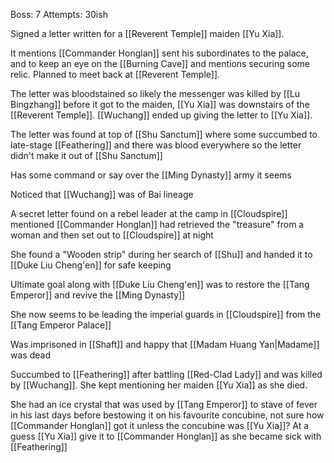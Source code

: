 Boss: 7
Attempts: 30ish

Signed a letter written for a [[Reverent Temple]] maiden [[Yu Xia]].

It mentions [[Commander Honglan]] sent his subordinates to the palace, and to keep an eye on the [[Burning Cave]] and mentions securing some relic. Planned to meet back at [[Reverent Temple]].

The letter was bloodstained so likely the messenger was killed by [[Lu Bingzhang]] before it got to the maiden, [[Yu Xia]] was downstairs of the [[Reverent Temple]]. [[Wuchang]] ended up giving the letter to [[Yu Xia]]. 

The letter was found at top of [[Shu Sanctum]] where some succumbed to late-stage [[Feathering]] and there was blood everywhere so the letter didn't make it out of [[Shu Sanctum]]

Has some command or say over the [[Ming Dynasty]] army it seems

Noticed that [[Wuchang]] was of Bai lineage

A secret letter found on a rebel leader at the camp in [[Cloudspire]] mentioned [[Commander Honglan]] had retrieved the "treasure" from a woman and then set out to [[Cloudspire]] at night

She found a "Wooden strip" during her search of [[Shu]] and handed it to [[Duke Liu Cheng'en]] for safe keeping

Ultimate goal along with [[Duke Liu Cheng'en]] was to restore the [[Tang Emperor]] and revive the [[Ming Dynasty]]

She now seems to be leading the imperial guards in [[Cloudspire]] from the [[Tang Emperor Palace]]

Was imprisoned in [[Shaft]] and happy that [[Madam Huang Yan|Madame]] was dead

Succumbed to [[Feathering]] after battling [[Red-Clad Lady]] and was killed by [[Wuchang]]. She kept mentioning her maiden [[Yu Xia]] as she died.

She had an ice crystal that was used by [[Tang Emperor]] to stave of fever in his last days before bestowing it on his favourite concubine, not sure how [[Commander Honglan]] got it unless the concubine was [[Yu Xia]]? At a guess [[Yu Xia]] give it to [[Commander Honglan]] as she became sick with [[Feathering]]